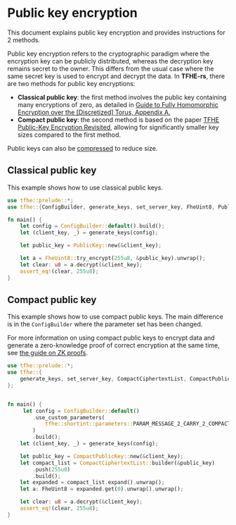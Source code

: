 # Public key encryption

This document explains public key encryption and provides instructions for 2 methods.

Public key encryption refers to the cryptographic paradigm where the encryption key can be publicly distributed, whereas the decryption key remains secret to the owner. This differs from the usual case where the same secret key is used to encrypt and decrypt the data. In **TFHE-rs**, there are two methods for public key encryptions:

* **Classical public key**: the first method involves the public key containing many encryptions of zero, as detailed in [Guide to Fully Homomorphic Encryption over the \[Discretized\] Torus, Appendix A.](https://eprint.iacr.org/2021/1402)
* **Compact public key**: the second method is based on the paper [TFHE Public-Key Encryption Revisited](https://eprint.iacr.org/2023/603), allowing for significantly smaller key sizes compared to the first method.

Public keys can also be [compressed](../fundamentals/compress.md) to reduce size.

## Classical public key

This example shows how to use classical public keys.

```rust
use tfhe::prelude::*;
use tfhe::{ConfigBuilder, generate_keys, set_server_key, FheUint8, PublicKey};

fn main() {
    let config = ConfigBuilder::default().build();
    let (client_key, _) = generate_keys(config);

    let public_key = PublicKey::new(&client_key);

    let a = FheUint8::try_encrypt(255u8, &public_key).unwrap();
    let clear: u8 = a.decrypt(&client_key);
    assert_eq!(clear, 255u8);
}
```

## Compact public key

This example shows how to use compact public keys. The main difference is in the `ConfigBuilder` where the parameter set has been changed.

For more information on using compact public keys to encrypt data and generate a zero-knowledge proof of correct encryption at the same time, see [the guide on ZK proofs](zk-pok.md).

```rust
use tfhe::prelude::*;
use tfhe::{
    generate_keys, set_server_key, CompactCiphertextList, CompactPublicKey, ConfigBuilder, FheUint8,
};


fn main() {
     let config = ConfigBuilder::default()
        .use_custom_parameters(
            tfhe::shortint::parameters::PARAM_MESSAGE_2_CARRY_2_COMPACT_PK_KS_PBS,
        )
        .build();
    let (client_key, _) = generate_keys(config);

    let public_key = CompactPublicKey::new(&client_key);
    let compact_list = CompactCiphertextList::builder(&public_key)
        .push(255u8)
        .build();
    let expanded = compact_list.expand().unwrap();
    let a: FheUint8 = expanded.get(0).unwrap().unwrap();

    let clear: u8 = a.decrypt(&client_key);
    assert_eq!(clear, 255u8);
}
```
